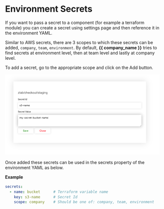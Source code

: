 # Environment Secrets

If you want to pass a secret to a component (for example a terraform module) you can create a secret using settings page and then reference it in the environment YAML. 

Similar to AWS secrets, there are 3 scopes to which these secrets can be added, `company`, `team`, `environment`. By default, **{{ company_name }}** tries to find secrets at environment level, then at team level and lastly at company level.

To add a secret, go to the appropriate scope and click on the Add button.

![environment-secrets](/assets/images/environment-secrets.png "environment-secrets")

Once added these secrets can be used in the secrets property of the environment YAML as below.

**Example**

```yaml
secrets:
  - name: bucket      # Terraform variable name
    key: s3-name      # Secret Id
    scope: company    # Should be one of: company, team, environment
```
